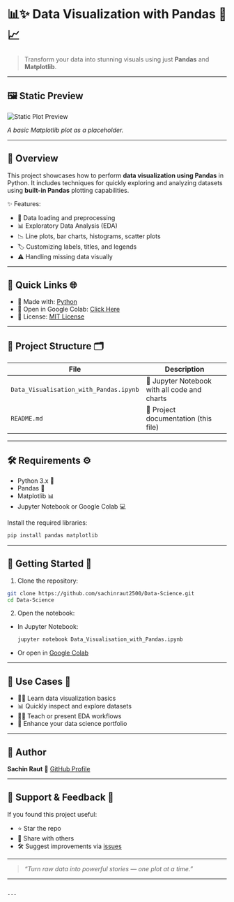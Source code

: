 # 📊✨ Data Visualization with Pandas 🚀📈

> Transform your data into stunning visuals using just **Pandas** and **Matplotlib**.

---

## 🖼️ Static Preview

![Static Plot Preview](https://matplotlib.org/stable/_images/sphx_glr_lines_bars_and_markers_001.png)

*A basic Matplotlib plot as a placeholder.*

---

## 📝 Overview 

This project showcases how to perform **data visualization using Pandas** in Python. It includes techniques for quickly exploring and analyzing datasets using **built-in Pandas** plotting capabilities.

✨ Features:
- 📂 Data loading and preprocessing  
- 📊 Exploratory Data Analysis (EDA)  
- 📉 Line plots, bar charts, histograms, scatter plots  
- 🏷️ Customizing labels, titles, and legends  
- ⚠️ Handling missing data visually

---

## 🔗 Quick Links 🌐

- 🐍 Made with: [Python](https://www.python.org/)
- 📘 Open in Google Colab: [Click Here](https://colab.research.google.com/github/sachinraut2500/Data-Science/blob/main/Data_Visualisation_with_Pandas.ipynb)
- 📄 License: [MIT License](./LICENSE)

---

## 📁 Project Structure 🗂️

| File | Description |
|------|-------------|
| `Data_Visualisation_with_Pandas.ipynb` | 📓 Jupyter Notebook with all code and charts |
| `README.md` | 📘 Project documentation (this file) |

---

## 🛠️ Requirements ⚙️

- Python 3.x 🐍  
- Pandas 🐼  
- Matplotlib 📊  
- Jupyter Notebook or Google Colab 💻

Install the required libraries:

```bash
pip install pandas matplotlib
````

---

## 🚀 Getting Started 🏁

1. Clone the repository:

```bash
git clone https://github.com/sachinraut2500/Data-Science.git
cd Data-Science
```

2. Open the notebook:

* In Jupyter Notebook:

  ```bash
  jupyter notebook Data_Visualisation_with_Pandas.ipynb
  ```
* Or open in [Google Colab](https://colab.research.google.com/github/sachinraut2500/Data-Science/blob/main/Data_Visualisation_with_Pandas.ipynb)

---

## 📌 Use Cases 🎯

* 🧑‍🎓 Learn data visualization basics
* 📊 Quickly inspect and explore datasets
* 👨‍🏫 Teach or present EDA workflows
* 💼 Enhance your data science portfolio

---

## 👤 Author

**Sachin Raut**
🔗 [GitHub Profile](https://github.com/sachinraut2500)

---

## 🙌 Support & Feedback 💬

If you found this project useful:

* ⭐ Star the repo
* 🔁 Share with others
* 🛠 Suggest improvements via [issues](https://github.com/sachinraut2500/Data-Science/issues)

---

>  *“Turn raw data into powerful stories — one plot at a time.”*

---

```

---


